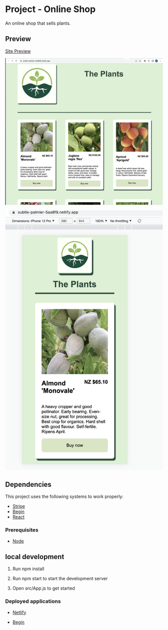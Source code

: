 #  Project - Online Shop

An online shop that sells plants.

## Preview
[Site Preview](https://subtle-palmier-5aa8f9.netlify.app/)


![Screenshot of online shop](Screenshotso.png)

![Screenshot of mob online shop](Screenshotmob.png)

## Dependencies

This project uses the following systems to work properly:

* [Stripe](https://stripe.com/nz)
* [Begin](https://begin.com/)
* [React](https://reactjs.org/)



### Prerequisites

- [Node](https://nodejs.org/en/)


## local development

1. Run npm install

2. Run npm start to start the development server
 
3. Open src/App.js to get started

### Deployed applications

* [Netlify](https://subtle-palmier-5aa8f9.netlify.app/)

* [Begin](https://begin.com/apps/gr6ea76epy4j66)

